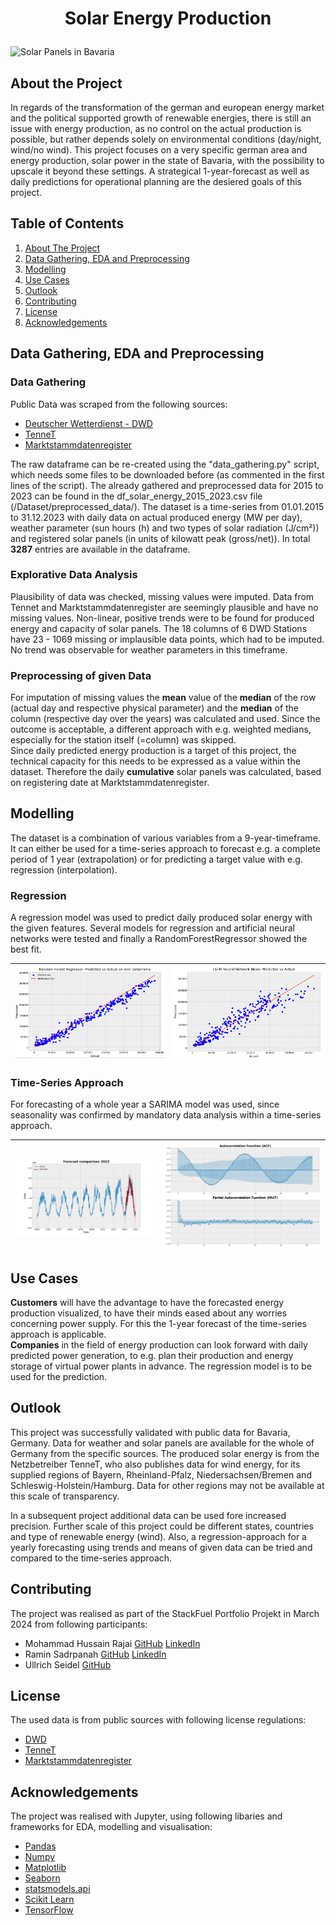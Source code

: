 # <p align="center">Solar Energy Production</p>

![Solar Panels in Bavaria](https://www.energie-experten.org/fileadmin/_processed_/e/1/csm_Muenchen_80939_PV-Anlage_Allianz_Arena_Foto_01_GOLDBECK_SOLAR_c5bacdeb45.jpg)

## About the Project <a name="about"></a>  

In regards of the transformation of the german and european energy market and the political supported growth of renewable energies, there is still an issue with energy production, as no control on the actual production is possible, but rather depends solely on environmental conditions (day/night, wind/no wind).
This project focuses on a very specific german area and energy production, solar power in the state of Bavaria, with the possibility to upscale it beyond these settings.
A strategical 1-year-forecast as well as daily predictions for operational planning are the desiered goals of this project.

## Table of Contents
1. [About The Project](#about)
2. [Data Gathering, EDA and Preprocessing](#eda)
3. [Modelling](#modelling)
4. [Use Cases](#use-cases)
5. [Outlook](#outlook)
6. [Contributing](#contributing)
7. [License](#license)
8. [Acknowledgements](#acknowledgements)

## Data Gathering, EDA and Preprocessing <a name="eda"></a> 

### Data Gathering
Public Data was scraped from the following sources:
- [Deutscher Wetterdienst - DWD](https://opendata.dwd.de/)
- [TenneT](https://netztransparenz.tennet.eu/de/strommarkt/transparenz/transparenz-deutschland/netzkennzahlen/)
- [Marktstammdatenregister](https://www.marktstammdatenregister.de/MaStR/Einheit/Einheiten/OeffentlicheEinheitenuebersicht)

The raw dataframe can be re-created using the "data_gathering.py" script, which needs some files to be downloaded before (as commented in the first lines of the script). The already gathered and preprocessed data for 2015 to 2023 can be found in the df_solar_energy_2015_2023.csv file (/Dataset/preprocessed_data/). 
The dataset is a time-series from 01.01.2015 to 31.12.2023 with daily data on actual produced energy (MW per day), weather parameter (sun hours (h) and two types of solar radiation (J/cm²)) and registered solar panels (in units of kilowatt peak (gross/net)).
In total **3287** entries are available in the dataframe.

### Explorative Data Analysis

Plausibility of data was checked, missing values were imputed. Data from Tennet and Marktstammdatenregister are seemingly plausible and have no missing values. Non-linear, positive trends were to be found for produced energy and capacity of solar panels. The 18 columns of 6 DWD Stations have 23 - 1069 missing or implausible data points, which had to be imputed. No trend was observable for weather parameters in this timeframe.

### Preprocessing of given Data

For imputation of missing values the **mean** value of the **median** of the row (actual day and respective physical parameter) and the **median** of the column (respective day over the years) was calculated and used. Since the outcome is acceptable, a different approach with e.g. weighted medians, especially for the station itself (=column) was skipped.<br>
Since daily predicted energy production is a target of this project, the technical capacity for this needs to be expressed as a value within the dataset. Therefore the daily **cumulative** solar panels was calculated, based on registering date at Marktstammdatenregister.  

## Modelling <a name="modelling"></a>
The dataset is a combination of various variables from a 9-year-timeframe. It can either be used for a time-series approach to forecast e.g. a complete period of 1 year (extrapolation) or for predicting a target value with e.g. regression (interpolation).

### Regression

A regression model was used to predict daily produced solar energy with the given features. Several models for regression and artificial neural networks were tested and finally a RandomForestRegressor showed the best fit.

| ![RandomForestRegressor](https://github.com/raminsdp/Energy_Production_data_repo/blob/main/Dataset/images/rf_model_aim.PNG) | ![LSTM Neural Network](https://github.com/raminsdp/Energy_Production_data_repo/blob/main/Dataset/images/lstm_ann.PNG) |
| --- | --- |

### Time-Series Approach

For forecasting of a whole year a SARIMA model was used, since seasonality was confirmed by mandatory data analysis within a time-series approach.

| ![Forecast SARIMA 2023](https://github.com/raminsdp/Energy_Production_data_repo/blob/main/Dataset/images/forecast_sarima_2023.png) | ![ACF and PACF](https://github.com/raminsdp/Energy_Production_data_repo/blob/main/Dataset/images/pacf_acf.png) |
| --- | --- |

## Use Cases <a name="use-cases"></a> 

**Customers** will have the advantage to have the forecasted energy production visualized, to have their minds eased about any worries concerning power supply. For this the 1-year forecast of the time-series approach is applicable.<br>
**Companies** in the field of energy production can look forward with daily predicted power generation, to e.g. plan their production and energy storage of virtual power plants in advance. The regression model is to be used for the prediction.

## Outlook <a name="outlook"></a> 

This project was successfully validated with public data for Bavaria, Germany. Data for weather and solar panels are available for the whole of Germany from the specific sources. The produced solar energy is from the Netzbetreiber TenneT, who also publishes data for wind energy, for its supplied regions of Bayern, Rheinland-Pfalz, Niedersachsen/Bremen and Schleswig-Holstein/Hamburg. Data for other regions may not be available at this scale of transparency.

In a subsequent project additional data can be used fore increased precision. Further scale of this project could be different states, countries and type of renewable energy (wind). Also, a regression-approach for a yearly forecasting using trends and means of given data can be tried and compared to the time-series approach.


## Contributing <a name="contributing"></a> 

The project was realised as part of the StackFuel Portfolio Projekt in March 2024 from following participants:
- Mohammad Hussain Rajai [GitHub](https://github.com/mhrajai) [LinkedIn](https://www.linkedin.com/in/mohammad-hussain-rajai-b6a729197/)
- Ramin Sadrpanah [GitHub](https://github.com/raminsdp) [LinkedIn](https://www.linkedin.com/in/ramin-sadrpanah-32bba8b8)
- Ullrich Seidel [GitHub](https://github.com/ullrich-seidel)

## License <a name="license"></a> 

The used data is from public sources with following license regulations:
- [DWD](https://www.dwd.de/DE/service/copyright/copyright_node.html)
- [TenneT](https://netztransparenz.tennet.eu/de/strommarkt/transparenz/)
- [Marktstammdatenregister](https://www.marktstammdatenregister.de/MaStR/Startseite/Impressum)

## Acknowledgements <a name="acknowledgements"></a> 

The project was realised with Jupyter, using following libaries and frameworks for EDA, modelling and visualisation:

- [Pandas](https://pandas.pydata.org/)
- [Numpy](https://numpy.org/)
- [Matplotlib](https://matplotlib.org/3.5.3/api/_as_gen/matplotlib.pyplot.html)
- [Seaborn](https://seaborn.pydata.org/)
- [statsmodels.api](https://www.statsmodels.org/stable/index.html)
- [Scikit Learn](https://scikit-learn.org/)
- [TensorFlow](https://www.tensorflow.org/)

